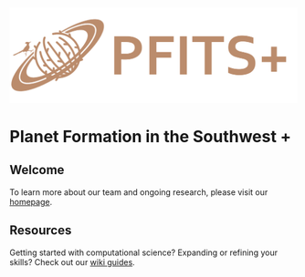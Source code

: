 [![PFITS+](https://github.com/pfitsplus/.github/blob/main/assets/banner.png)](https://pfitsplus.github.io/)

# Planet Formation in the Southwest +

## Welcome
To learn more about our team and ongoing research, please visit our [homepage](https://pfitsplus.github.io/).

## Resources
Getting started with computational science? Expanding or refining your skills? Check out our [wiki guides](https://github.com/pfitsplus/pfitsplus.github.io/wiki).
